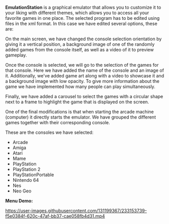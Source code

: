 **EmulationStation** is a graphical emulator that allows you to customize it to your liking with different themes, which allows you to access all your favorite games in one place.
The selected program has to be edited using files in the xml format. In this case we have edited several options, these are:

On the main screen, we have changed the console selection orientation by giving it a vertical position, a background image of one of the randomly added games from the console itself, as well as a video of it to preview gameplay.

Once the console is selected, we will go to the selection of the games for that console. Here we have added the name of the console and an image of it. Additionally, we've added game art along with a video to showcase it and a background image with low opacity. To give more information about the game we have implemented how many people can play simultaneously. 

Finally, we have added a carousel to select the games with a circular shape next to a frame to highlight the game that is displayed on the screen.

One of the final modifications is that when starting the arcade machine (computer) it directly starts the emulator.
We have grouped the different games together with their corresponding console.

These are the consoles we have selected:
* Arcade
* Amiga
* Atari
* Mame
* PlayStation
* PlayStation 2
* PlayStationPortable
* Nintendo 64
* Nes
* Neo Geo

**Menu Demo:**

https://user-images.githubusercontent.com/131199367/233153739-f5e0384f-620c-47af-bb37-cae058fb4d31.mp4

